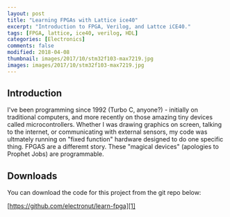 ```yaml
---
layout: post
title: "Learning FPGAs with Lattice ice40"
excerpt: "Introduction to FPGA, Verilog, and Lattce iCE40."
tags: [FPGA, lattice, ice40, verilog, HDL]
categories: [Electronics]
comments: false
modified: 2018-04-08
thumbnail: images/2017/10/stm32f103-max7219.jpg
images: images/2017/10/stm32f103-max7219.jpg
---
```


## Introduction

I've been programming since 1992 (Turbo C, anyone?) - initially on traditional computers, and more recently on those amazing tiny devices called microcontrollers. Whether I was drawing graphics on screen,
talking to the internet, or communicating with external sensors, my code was ultmately running on "fixed function" hardware designed to do one specific thing. FPGAS are a differemt story. These "magical devices" (apologies to Prophet Jobs) are programmable. 

## Downloads

You can download the code for this project from the git repo below:

[https://github.com/electronut/learn-fpga][1]



[1]: https://github.com/electronut/learn-fpga
